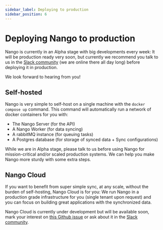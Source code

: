 ```yaml
---
sidebar_label: Deploying to production
sidebar_position: 6
---
```


# Deploying Nango to production

Nango is currently in an Alpha stage with big developments every week: It will be production ready very soon, but currently we recommend you talk to us in the [Slack community](https://nango.dev/slack) (we are online there all day long) before deploying it in production.

We look forward to hearing from you!

## Self-hosted
Nango is very simple to self-host on a single machine with the `docker compose up` command. This command will automatically run a network of docker containers for you with:
- The Nango Server (for the API)
- A Nango Worker (for data syncing)
- A rabbitMQ instance (for queuing tasks)
- A Postgres database (for storage of synced data + Sync configurations)

While we are in Alpha stage, please talk to us before using Nango for mission-critical and/or scaled production systems. We can help you make Nango more sturdy with some extra steps.

## Nango Cloud
If you want to benefit from super simple sync, at any scale, without the burden of self-hosting, Nango Cloud is for you: We run Nango in a production grade infrastructure for you (single tenant upon request) and you can focus on building great applications with the synchronized data.

Nango Cloud is currently under development but will be available soon, mark your interest on [this Github issue](https://github.com/NangoHQ/nango/issues/4) or ask about it in the [Slack community](https://nango.dev/slack).